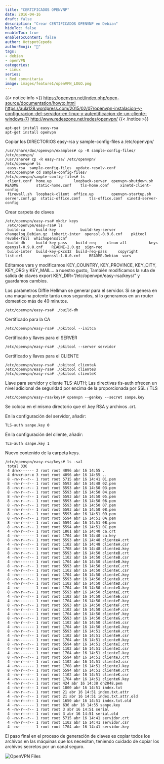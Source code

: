 ```yaml
---
title: "CERTIFICADOS OPENVNP"
date: 2016-04-16
draft: false
description: "Crear CERTIFICADOS OPENVNP en Debian"
hideToc: false
enableToc: true
enableTocContent: false
author: HotspotCepeda 
authorEmoji: "🗻"
tags:
- debian
- openVPN
categories:
- Linux
series:
- Red comunitaria
image: images/feature1/openVPN_LOGO.png
---
```

{{< notice info >}}
https://openvpn.net/index.php/open-source/documentation/howto.html
https://aula128.wordpress.com/2015/02/07/openvpn-instalacion-y-configuracion-del-servidor-en-linux-y-autentificacion-de-un-cliente-windows-7/
http://www.redeszone.net/redes/openvpn/
{{< /notice >}}
```
apt-get install easy-rsa
apt-get install openvpn
```
Copiar los DIRECTORIOS easy-rsa y sample-config-files a /etc/openvpn/
```
/usr/share/doc/openvpn/examples# cp -R sample-config-files/ /etc/openvpn/
/usr/share# cp -R easy-rsa/ /etc/openvpn/
/etc/openvpn# ls
 easy-rsa  sample-config-files  update-resolv-conf
/etc/openvpn# cd sample-config-files/
/etc/openvpn/sample-config-files# ls
 client.conf  home.up          loopback-server  openvpn-shutdown.sh  README        static-home.conf    tls-home.conf     xinetd-client-config
 firewall.sh  loopback-client  office.up        openvpn-startup.sh   server.conf.gz  static-office.conf    tls-office.conf  xinetd-server-config
```
Crear carpeta de claves
```
/etc/openvpn/easy-rsa# mkdir keys
 /etc/openvpn/easy-rsa# ls
 build-ca     build-key           build-key-server  changelog.Debian.gz  inherit-inter  openssl-0.9.6.cnf    pkitool        revoke-full  whichopensslcnf
 build-dh     build-key-pass    build-req     clean-all          keys         openssl-0.9.8.cnf    README-2.0.gz  sign-req
 build-inter  build-key-pkcs12  build-req-pass     copyright          list-crl         openssl-1.0.0.cnf    README.Debian  vars
```
Editamos vars y modificamos KEY_COUNTRY, KEY_PROVINCE, KEY_CITY, KEY_ORG y KEY_MAIL… a nuestro gusto, También modificamos la ruta de salida de claves  export KEY_DIR=”/etc/openvpn/easy-rsa/keys/” y guardamos cambios.

Los parámetros Diffie Hellman se  generar para el servidor. Si se genera en una maquina potente tarda unos segundos, si lo generamos en un router domestico más de 40 minutos.
```
/etc/openvpn/easy-rsa# ./build-dh
```
Certificado para la CA
```
/etc/openvpn/easy-rsa# ./pkitool --initca
```
Certificado y llaves para el SERVER
```
/etc/openvpn/easy-rsa# ./pkitool --server servidor
```
Certificado y llaves para el CLIENTE
```
/etc/openvpn/easy-rsa# ./pkitool clienteA
/etc/openvpn/easy-rsa# ./pkitool clienteB
/etc/openvpn/easy-rsa# ./pkitool clienteX
```
Llave para servidor y cliente TLS-AUTH; Las directivas tls-auth ofrecen un nivel adicional de seguridad por encima de la proporcionada por SSL / TLS
```
/etc/openvpn/easy-rsa/keys# openvpn --genkey --secret sanpe.key
```
Se coloca en el mismo directorio que el .key RSA y archivos .crt.

En la configuración del servidor, añadir:
```
TLS-auth sanpe.key 0
```
En la configuración del cliente, añadir:
```
TLS-auth sanpe.key 1
```
Nuevo contenido de la carpeta keys.
```
/etc/openvpn/easy-rsa/keys# ls -sal
 total 336
 4 drwx------ 2 root root 4096 abr 16 14:55 .
 4 drwxr-xr-x 3 root root 4096 abr 16 14:55 ..
 8 -rw-r--r-- 1 root root 5715 abr 16 14:41 01.pem
 8 -rw-r--r-- 1 root root 5593 abr 16 14:48 02.pem
 8 -rw-r--r-- 1 root root 5593 abr 16 14:50 03.pem
 8 -rw-r--r-- 1 root root 5593 abr 16 14:50 04.pem
 8 -rw-r--r-- 1 root root 5593 abr 16 14:50 05.pem
 8 -rw-r--r-- 1 root root 5593 abr 16 14:50 06.pem
 8 -rw-r--r-- 1 root root 5593 abr 16 14:50 07.pem
 8 -rw-r--r-- 1 root root 5593 abr 16 14:50 08.pem
 8 -rw-r--r-- 1 root root 5593 abr 16 14:51 09.pem
 8 -rw-r--r-- 1 root root 5594 abr 16 14:51 0A.pem
 8 -rw-r--r-- 1 root root 5594 abr 16 14:51 0B.pem
 8 -rw-r--r-- 1 root root 5594 abr 16 14:51 0C.pem
 4 -rw-r--r-- 1 root root 1801 abr 16 14:40 ca.crt
 4 -rw------- 1 root root 1704 abr 16 14:40 ca.key
 8 -rw-r--r-- 1 root root 5593 abr 16 14:48 clienteA.crt
 4 -rw-r--r-- 1 root root 1102 abr 16 14:48 clienteA.csr
 4 -rw------- 1 root root 1708 abr 16 14:48 clienteA.key
 8 -rw-r--r-- 1 root root 5593 abr 16 14:50 clienteB.crt
 4 -rw-r--r-- 1 root root 1102 abr 16 14:50 clienteB.csr
 4 -rw------- 1 root root 1704 abr 16 14:50 clienteB.key
 8 -rw-r--r-- 1 root root 5593 abr 16 14:50 clienteC.crt
 4 -rw-r--r-- 1 root root 1102 abr 16 14:50 clienteC.csr
 4 -rw------- 1 root root 1704 abr 16 14:50 clienteC.key
 8 -rw-r--r-- 1 root root 5593 abr 16 14:50 clienteD.crt
 4 -rw-r--r-- 1 root root 1102 abr 16 14:50 clienteD.csr
 4 -rw------- 1 root root 1704 abr 16 14:50 clienteD.key
 8 -rw-r--r-- 1 root root 5593 abr 16 14:50 clienteE.crt
 4 -rw-r--r-- 1 root root 1102 abr 16 14:50 clienteE.csr
 4 -rw------- 1 root root 1704 abr 16 14:50 clienteE.key
 8 -rw-r--r-- 1 root root 5593 abr 16 14:50 clienteF.crt
 4 -rw-r--r-- 1 root root 1102 abr 16 14:50 clienteF.csr
 4 -rw------- 1 root root 1704 abr 16 14:50 clienteF.key
 8 -rw-r--r-- 1 root root 5593 abr 16 14:50 clienteG.crt
 4 -rw-r--r-- 1 root root 1102 abr 16 14:50 clienteG.csr
 4 -rw------- 1 root root 1704 abr 16 14:50 clienteG.key
 8 -rw-r--r-- 1 root root 5593 abr 16 14:51 clienteH.crt
 4 -rw-r--r-- 1 root root 1102 abr 16 14:51 clienteH.csr
 4 -rw------- 1 root root 1704 abr 16 14:51 clienteH.key
 8 -rw-r--r-- 1 root root 5594 abr 16 14:51 clienteI.crt
 4 -rw-r--r-- 1 root root 1102 abr 16 14:51 clienteI.csr
 4 -rw------- 1 root root 1704 abr 16 14:51 clienteI.key
 8 -rw-r--r-- 1 root root 5594 abr 16 14:51 clienteJ.crt
 4 -rw-r--r-- 1 root root 1102 abr 16 14:51 clienteJ.csr
 4 -rw------- 1 root root 1708 abr 16 14:51 clienteJ.key
 8 -rw-r--r-- 1 root root 5594 abr 16 14:51 clienteK.crt
 4 -rw-r--r-- 1 root root 1102 abr 16 14:51 clienteK.csr
 4 -rw------- 1 root root 1704 abr 16 14:51 clienteK.key
 4 -rw-r--r-- 1 root root 424 abr 16 14:38 dh2048.pem
 4 -rw-r--r-- 1 root root 1800 abr 16 14:51 index.txt
 4 -rw-r--r-- 1 root root 21 abr 16 14:51 index.txt.attr
 4 -rw-r--r-- 1 root root 21 abr 16 14:51 index.txt.attr.old
 4 -rw-r--r-- 1 root root 1650 abr 16 14:51 index.txt.old
 4 -rw------- 1 root root 636 abr 16 14:55 sanpe.key
 4 -rw-r--r-- 1 root root 3 abr 16 14:51 serial
 4 -rw-r--r-- 1 root root 3 abr 16 14:51 serial.old
 8 -rw-r--r-- 1 root root 5715 abr 16 14:41 servidor.crt
 4 -rw-r--r-- 1 root root 1102 abr 16 14:41 servidor.csr
 4 -rw------- 1 root root 1704 abr 16 14:41 servidor.key
```
El paso final en el proceso de generación de claves es copiar todos los archivos en las máquinas que los necesitan, teniendo cuidado de copiar los archivos secretos por un canal seguro.

![OpenVPN Files](/gallery/red/opeVPN_files.PNG)